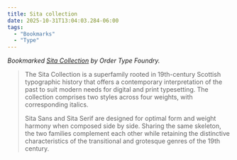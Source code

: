 ```yaml
---
title: Sita collection
date: 2025-10-31T13:04:03.284-06:00
tags:
  - "Bookmarks"
  - "Type"
---
```


<div class="u-bookmark-of h-cite">
<p><i>Bookmarked <a class="u-url p-name" href="https://order.design/otf/sita">Sita Collection</a> by <span class="p-author">Order Type Foundry</span>.</i></p>
</div>

<div class="e-content">
<blockquote>
<p>The Sita Collection is a superfamily rooted in 19th-century Scottish typographic history that offers a contemporary interpretation of the past to suit modern needs for digital and print typesetting. The collection comprises two styles across four weights, with corresponding italics.</p>

<p>Sita Sans and Sita Serif are designed for optimal form and weight harmony when composed side by side. Sharing the same skeleton, the two families complement each other while retaining the distinctive characteristics of the transitional and grotesque genres of the 19th century.
</p>
</blockquote>
</div>